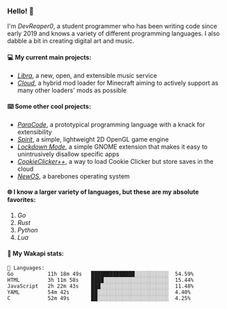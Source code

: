 ### Hello! 👋

I'm _DevReaper0_, a student programmer who has been writing code since early 2019 and knows a variety of different programming languages. I also dabble a bit in creating digital art and music.

#### 💻 My current main projects:

-   _[Libra](https://github.com/LibraMusic)_, a new, open, and extensible music service
-   _[Cloud](https://github.com/CloudLoaderMC/CloudLoader)_, a hybrid mod loader for Minecraft aiming to actively support as many other loaders' mods as possible

#### ⌨️ Some other cool projects:

-   _[ParaCode](https://github.com/ParaCodeLang/ParaCode)_, a prototypical programming language with a knack for extensibility
-   _[Spirit](https://gitlab.com/DevReaper0/SpiritEngine)_, a simple, lightweight 2D OpenGL game engine
-   _[Lockdown Mode](https://github.com/DevReaper0/GNOME-LockdownMode)_, a simple GNOME extension that makes it easy to unintrusively disallow specific apps
-   _[CookieClicker++](https://github.com/DevReaper0/CookieClickerPlusPlus)_, a way to load Cookie Clicker but store saves in the cloud
-   _[NewOS](https://github.com/DevReaper0/NewOS)_, a barebones operating system

#### 🌐 I know a larger variety of languages, but these are my absolute favorites:

1. _Go_
2. _Rust_
3. _Python_
4. _Lua_

#### 📡 My Wakapi stats:

```text
💾 Languages:
Go           11h 18m 49s   ██████████████░░░░░░░░░░░  54.59%
HTML         3h 11m 58s    ████░░░░░░░░░░░░░░░░░░░░░  15.44%
JavaScript   2h 22m 43s    ███░░░░░░░░░░░░░░░░░░░░░░  11.48%
YAML         54m 42s       ██░░░░░░░░░░░░░░░░░░░░░░░  4.40%
C            52m 49s       ██░░░░░░░░░░░░░░░░░░░░░░░  4.25%
```
